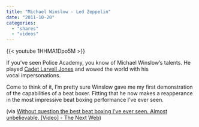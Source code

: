 ```yaml
---
title: "Michael Winslow - Led Zeppelin"
date: "2011-10-20"
categories:
  - "shares"
  - "videos"
---
```


{{< youtube 1HHMA1Dpo5M >}}

If you’ve seen Police Academy, you know of Michael Winslow’s talents. He played [Cadet Larvell Jones](http://www.google.com/search?gcx=w&q=Cadet+Larvell+Jones&um=1&ie=UTF-8&hl=en&tbm=isch&source=og&sa=N&tab=wi&biw=1269&bih=1079) and wowed the world with his vocal impersonations.

Come to think of it, I’m pretty sure Winslow gave me my first demonstration of the capabilities of a beat boxer. Fitting that he now makes a reapperance in the most impressive beat boxing performance I’ve ever seen.

(via [Without question the best beat boxing I’ve ever seen. Almost unbelievable. \[Video\] - The Next Web](http://thenextweb.com/shareables/2011/10/19/without-question-the-best-beat-boxing-ive-ever-seen-almost-unbelievable-video/))
